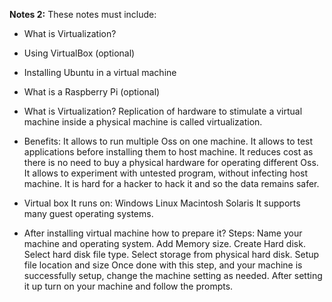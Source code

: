 **Notes 2:**
These notes must include:
* What is Virtualization?
* Using VirtualBox (optional)
* Installing Ubuntu in a virtual machine
* What is a Raspberry Pi (optional)

* What is Virtualization?
Replication of hardware to stimulate a virtual machine inside a physical machine is called
virtualization.
* Benefits:
It allows to run multiple Oss on one machine.
It allows to test applications before installing them to host machine.
It reduces cost as there is no need to buy a physical hardware for operating different Oss.
It allows to experiment with untested program, without infecting host machine.
It is hard for a hacker to hack it and so the data remains safer.
* Virtual box
It runs on:
Windows
Linux
Macintosh
Solaris
It supports many guest operating systems.
* After installing virtual machine how to prepare it?
Steps:
Name your machine and operating system.
Add Memory size.
Create Hard disk.
Select hard disk file type.
Select storage from physical hard disk.
Setup file location and size
Once done with this step, and your machine is successfully setup, change the machine setting as
needed.
After setting it up turn on your machine and follow the prompts.